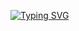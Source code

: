 [![Typing SVG](https://readme-typing-svg.herokuapp.com?color=%2336BCF7&lines=JS/+TS/+Rust+developer)](https://git.io/typing-svg)
